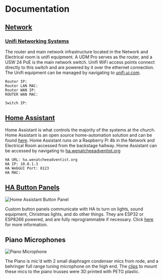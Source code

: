 # Documentation

## [Network](Network.md)

### [Unifi Networking Systems](Unifi.md)

The router and main network infrastructure located in the Network and Electrical room is unifi equipment. A UDM Pro serves as the router, and a USW 24 PoE is the main network switch. Unifi WiFi access points connect directly to this switch and are powered by it over the ethernet connection.
The Unifi equipment can be managed by navigating to [unifi.ui.com](https://unify.ui.com).

```
Router IP:
Router LAN MAC:
Router WAN IP:
ROUTER WAN MAC:
```
```
Switch IP:
```

## [Home Assistant](HA.md)

Home Assistant is what controls the majority of the systems at the church. Home Assistant is an open source home-automation solution and can be found [here](https://www.home-assistant.io/).
Home Assistant runs on a Raspberry Pi 4b in the Network and Electrical Room accessed from the backstage hallway.
Home Assistant can be accessed by navigating to [ha.wenatcheeadventist.org](https://ha.wenatcheeadventist.org)

```
HA URL: ha.wenatcheeadventist.org
HA IP: 10.0.1.3
HA WebGUI Port: 8123
HA MAC:
```

## [HA Button Panels](HA-Button-Panels.md)

![Home Assistant Button Panel](./Images/HAButtonPanel-StageBox.jpg)

Custom button panels communicate with HA to turn on lights, sound equipment, Christmas lights, and do other things. They are ESP32 or ESP8266 powered, and are fully reprogrammable if necessary. Click [here](HA-Button-Panels.md) for more information.

## Piano Microphones

![Piano Microphone](./Images/Piano-mic.jpg)

The Piano is mic'd with 2 small diaphragm condenser mics from rode, and a behringer full range tuning microphone on the high end. The [clips](https://github.com/PKCubed/PianoMicMount) to mount these mics to the piano trusses were 3D printed with PETG plastic.


